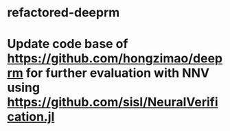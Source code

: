 # refactored-deeprm
# Update code base of https://github.com/hongzimao/deeprm for further evaluation with NNV using https://github.com/sisl/NeuralVerification.jl
